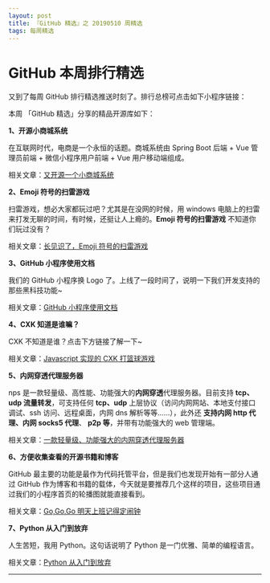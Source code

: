```yaml
---
layout: post
title: 『GitHub 精选』之 20190510 周精选
tags: 每周精选
---
```




# GitHub 本周排行精选

又到了每周 GitHub 排行精选推送时刻了。排行总榜可点击如下小程序链接：



本周 「GitHub 精选」分享的精品开源库如下：

**1、开源小商城系统**

在互联网时代，电商是一个永恒的话题。商城系统由 Spring Boot 后端 + Vue 管理员前端 + 微信小程序用户前端 + Vue 用户移动端组成。

相关文章：[又开源一个小商城系统](<https://mp.weixin.qq.com/s?__biz=MzA3MzE4ODY0Mg==&mid=2455983718&idx=1&sn=8b818769c9c9ab06f9aa7c6b0fed390c&chksm=8885222bbff2ab3d7129450ffa8270e4ae07fc2e27a9996867df6b02f27ff43265bb5c3ce82c&token=558277763&lang=zh_CN#rd>)

**2、Emoji 符号的扫雷游戏**

扫雷游戏，想必大家都玩过吧？尤其是在没网的时候，用 windows 电脑上的扫雷来打发无聊的时间，有时候，还挺让人上瘾的。**Emoji 符号的扫雷游戏** 不知道你们玩过没有？

相关文章：[长见识了，Emoji 符号的扫雷游戏](<https://mp.weixin.qq.com/s?__biz=MzA3MzE4ODY0Mg==&mid=2455983710&idx=1&sn=d282ab0f2715b07d96b652603ec2e49d&chksm=88852213bff2ab05047fa21502d43ecba94b0a9552fe7d0c9809639e9dbbae538ffdf1d4f516&token=558277763&lang=zh_CN#rd>)

**3、GitHub 小程序使用文档**

我们的 GitHub 小程序换 Logo 了。上线了一段时间了，说明一下我们开发支持的那些黑科技功能~

相关文章：[GitHub 小程序使用文档](<https://mp.weixin.qq.com/s?__biz=MzA3MzE4ODY0Mg==&mid=2455983705&idx=1&sn=9aec5fa2f330724e287ff21b4e4a5ba5&chksm=88852214bff2ab02ffb7d2951b704313c026558720fe6aa0d7274a81fa44184f0c28ef2719ab&token=558277763&lang=zh_CN#rd>)

**4、CXK 知道是谁嘛？**

CXK 不知道是谁？点击下方链接了解一下~

相关文章：[Javascript 实现的 CXK 打篮球游戏](<https://mp.weixin.qq.com/s?__biz=MzA3MzE4ODY0Mg==&mid=2455983695&idx=1&sn=d40bb4ee57ed7be29b7958b4a814bd25&chksm=88852202bff2ab1410e32641c1e4ea112028030dccfa43bc220778aced27b766d9d474c62d7f&token=558277763&lang=zh_CN#rd>)

**5、内网穿透代理服务器**

nps 是一款轻量级、高性能、功能强大的**内网穿透**代理服务器。目前支持 **tcp、udp 流量转发**，可支持任何 **tcp、udp** 上层协议（访问内网网站、本地支付接口调试、ssh 访问、远程桌面，内网 dns 解析等等……），此外还 **支持内网 http 代理、内网 socks5 代理**、 **p2p 等**，并带有功能强大的 web 管理端。

相关文章：[一款轻量级、功能强大的内网穿透代理服务器](<https://mp.weixin.qq.com/s?__biz=MzA3MzE4ODY0Mg==&mid=2455983689&idx=1&sn=c132274747111df5535ff1e52c17f391&chksm=88852204bff2ab12a0709c2609355e19582f49da701e47b66c3ad14e6c921e1b25eb92ebe0a1&token=558277763&lang=zh_CN#rd>)

**6、方便收集查看的开源书籍和博客**

GitHub 最主要的功能是最作为代码托管平台，但是我们也发现开始有一部分人通过 GitHub 作为博客和书籍的载体，今天就是要推荐几个这样的项目，这些项目通过我们的小程序首页的轮播图就能直接看到。

相关文章：[Go,Go,Go 明天上班记得定闹钟](<https://mp.weixin.qq.com/s?__biz=MzA3MzE4ODY0Mg==&mid=2455983685&idx=1&sn=ed245b332591b5310f9b29bdc18561dc&chksm=88852208bff2ab1eb709695e7f5830196c8df40942862eaffd0a8612df5e79d60b417206d5e2&token=558277763&lang=zh_CN#rd>)

**7、Python 从入门到放弃**

人生苦短，我用 Python。这句话说明了 Python 是一门优雅、简单的编程语言。

相关文章：[Python 从入门到放弃](<https://mp.weixin.qq.com/s?__biz=MzA3MzE4ODY0Mg==&mid=2455983681&idx=1&sn=28a54c1414a04f95e24b5d530b0956b1&chksm=8885220cbff2ab1af0c0b6ce519919014f5e5fefb306905fdc86f6f31252fc2c7cd594388675&token=558277763&lang=zh_CN#rd>)

***

